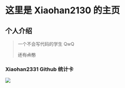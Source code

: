 # 这里是 Xiaohan2130 的主页 #
## 个人介绍 ##
>
>一个不会写代码的学生 QwQ
>
>~~还有点憨~~
### Xiaohan2331 Github 统计卡 ###
![](https://github-readme-stats.vercel.app/api?username=Xiaohan2331&show_icons=true&theme=tokyonight)
